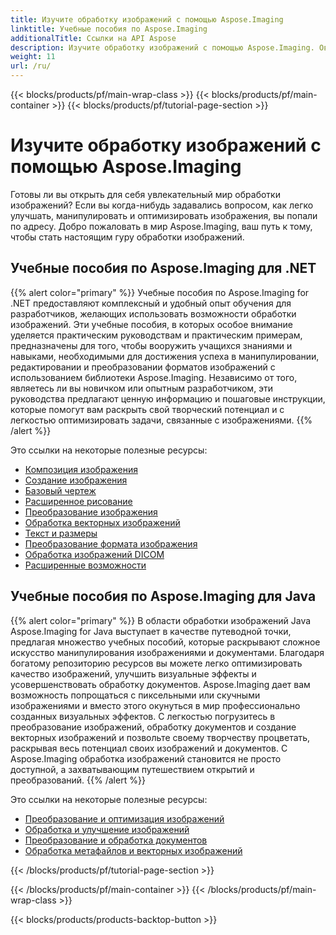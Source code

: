 ```yaml
---
title: Изучите обработку изображений с помощью Aspose.Imaging
linktitle: Учебные пособия по Aspose.Imaging
additionalTitle: Ссылки на API Aspose
description: Изучите обработку изображений с помощью Aspose.Imaging. Овладейте искусством манипулирования и улучшения изображений с помощью Aspose.Imaging. Погрузитесь в мир передовой обработки изображений уже сегодня.
weight: 11
url: /ru/
---
```


{{< blocks/products/pf/main-wrap-class >}}
{{< blocks/products/pf/main-container >}}
{{< blocks/products/pf/tutorial-page-section >}}

# Изучите обработку изображений с помощью Aspose.Imaging


Готовы ли вы открыть для себя увлекательный мир обработки изображений? Если вы когда-нибудь задавались вопросом, как легко улучшать, манипулировать и оптимизировать изображения, вы попали по адресу. Добро пожаловать в мир Aspose.Imaging, ваш путь к тому, чтобы стать настоящим гуру обработки изображений.

## Учебные пособия по Aspose.Imaging для .NET
{{% alert color="primary" %}}
Учебные пособия по Aspose.Imaging for .NET предоставляют комплексный и удобный опыт обучения для разработчиков, желающих использовать возможности обработки изображений. Эти учебные пособия, в которых особое внимание уделяется практическим руководствам и практическим примерам, предназначены для того, чтобы вооружить учащихся знаниями и навыками, необходимыми для достижения успеха в манипулировании, редактировании и преобразовании форматов изображений с использованием библиотеки Aspose.Imaging. Независимо от того, являетесь ли вы новичком или опытным разработчиком, эти руководства предлагают ценную информацию и пошаговые инструкции, которые помогут вам раскрыть свой творческий потенциал и с легкостью оптимизировать задачи, связанные с изображениями.
{{% /alert %}}

Это ссылки на некоторые полезные ресурсы:
 
- [Композиция изображения](./net/image-composition/)
- [Создание изображения](./net/image-creation/)
- [Базовый чертеж](./net/basic-drawing/)
- [Расширенное рисование](./net/advanced-drawing/)
- [Преобразование изображения](./net/image-transformation/)
- [Обработка векторных изображений](./net/vector-image-processing/)
- [Текст и размеры](./net/text-and-measurements/)
- [Преобразование формата изображения](./net/image-format-conversion/)
- [Обработка изображений DICOM](./net/dicom-image-processing/)
- [Расширенные возможности](./net/advanced-features/)


## Учебные пособия по Aspose.Imaging для Java
{{% alert color="primary" %}}
В области обработки изображений Java Aspose.Imaging for Java выступает в качестве путеводной точки, предлагая множество учебных пособий, которые раскрывают сложное искусство манипулирования изображениями и документами. Благодаря богатому репозиторию ресурсов вы можете легко оптимизировать качество изображений, улучшить визуальные эффекты и усовершенствовать обработку документов. Aspose.Imaging дает вам возможность попрощаться с пиксельными или скучными изображениями и вместо этого окунуться в мир профессионально созданных визуальных эффектов. С легкостью погрузитесь в преобразование изображений, обработку документов и создание векторных изображений и позвольте своему творчеству процветать, раскрывая весь потенциал своих изображений и документов. С Aspose.Imaging обработка изображений становится не просто доступной, а захватывающим путешествием открытий и преобразований.
{{% /alert %}}

Это ссылки на некоторые полезные ресурсы:
 
- [Преобразование и оптимизация изображений](./java/image-conversion-and-optimization/)
- [Обработка и улучшение изображений](./java/image-processing-and-enhancement/)
- [Преобразование и обработка документов](./java/document-conversion-and-processing/)
- [Обработка метафайлов и векторных изображений](./java/metafile-and-vector-image-handling/)


{{< /blocks/products/pf/tutorial-page-section >}}

{{< /blocks/products/pf/main-container >}}
{{< /blocks/products/pf/main-wrap-class >}}

{{< blocks/products/products-backtop-button >}}
